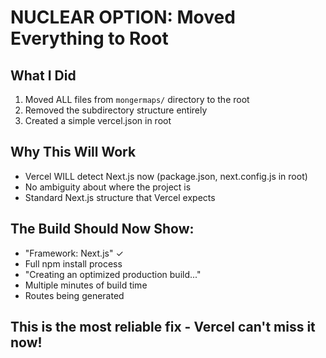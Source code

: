 # NUCLEAR OPTION: Moved Everything to Root

## What I Did
1. Moved ALL files from `mongermaps/` directory to the root
2. Removed the subdirectory structure entirely
3. Created a simple vercel.json in root

## Why This Will Work
- Vercel WILL detect Next.js now (package.json, next.config.js in root)
- No ambiguity about where the project is
- Standard Next.js structure that Vercel expects

## The Build Should Now Show:
- "Framework: Next.js" ✓
- Full npm install process
- "Creating an optimized production build..."
- Multiple minutes of build time
- Routes being generated

## This is the most reliable fix - Vercel can't miss it now!